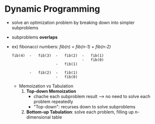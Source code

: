 # Dynamic Programming

- solve an optimization problem by breaking down into simpler subproblems
- subproblems **overlaps**
- ex) fibonacci numbers: _fib(n) = fib(n-1) + fib(n-2)_

  ```
  fib(4)  -   fib(3)  -   fib(2)  -   fib(1)
                                  -   fib(0)
                      -   fib(1)

          -   fib(2)  -   fib(1)
                      -   fib(0)
  ```

  - Memoization vs Tabulation
    1. **Top-down Memoization**
       - chache each subproblem result --> no need to solve each problem repeatedly
       - "Top-down": recurses down to solve subproblems
    2. **Bottom-up Tabulation**:
       solve each problem, filling up n-dimensional table

